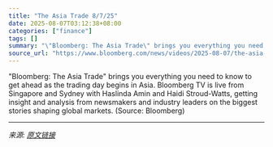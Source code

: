 ```yaml
---
title: "The Asia Trade 8/7/25"
date: 2025-08-07T03:12:38+08:00
categories: ["finance"]
tags: []
summary: "\"Bloomberg: The Asia Trade\" brings you everything you need to know to get ahead as the trading day begins in Asia. Bloomberg TV is live from Singapore and Sydney with Haslinda Amin and Haidi Stroud-Wa"
source_url: "https://www.bloomberg.com/news/videos/2025-08-07/the-asia-trade-8-7-25-video"
---
```


"Bloomberg: The Asia Trade" brings you everything you need to know to get ahead as the trading day begins in Asia. Bloomberg TV is live from Singapore and Sydney with Haslinda Amin and Haidi Stroud-Watts, getting insight and analysis from newsmakers and industry leaders on the biggest stories shaping global markets. (Source: Bloomberg)

---

*来源: [原文链接](https://www.bloomberg.com/news/videos/2025-08-07/the-asia-trade-8-7-25-video)*

